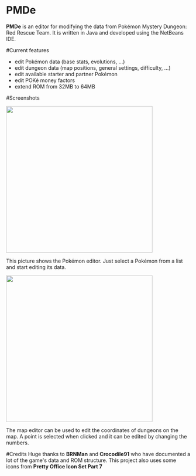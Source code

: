 # PMDe
**PMDe** is an editor for modifying the data from Pokémon Mystery Dungeon: Red Rescue Team. It is written in Java and developed using the NetBeans IDE.

#Current features
- edit Pokémon data (base stats, evolutions, ...)
- edit dungeon data (map positions, general settings, difficulty, ...)
- edit available starter and partner Pokémon
- edit POKé money factors
- extend ROM from 32MB to 64MB

#Screenshots
<dl><img width="400px" src="http://neomariogalaxy.bplaced.net/data/pictures/Mystery-PokemonEditor.png"></dl>
This picture shows the Pokémon editor. Just select a Pokémon from a list and start editing its data.

<dl><img width="400px" src="http://neomariogalaxy.bplaced.net/data/pictures/Mystery-MapEditor.png"></dl>
The map editor can be used to edit the coordinates of dungeons on the map. A point is selected when clicked and it can be edited by changing the numbers.

#Credits
Huge thanks to **BRNMan** and **Crocodile91** who have documented a lot of the game's data and ROM structure. This project also uses some icons from **Pretty Office Icon Set Part 7**
